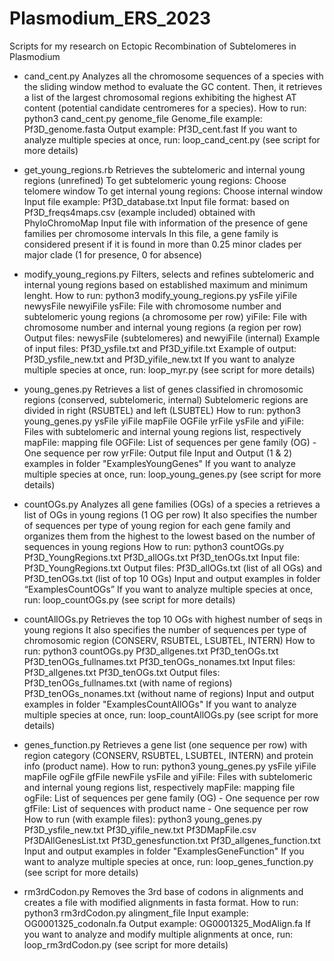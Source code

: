 # Plasmodium_ERS_2023
Scripts for my research on Ectopic Recombination of Subtelomeres in Plasmodium

- cand_cent.py
Analyzes all the chromosome sequences of a species with the sliding window method to evaluate the GC content.
Then, it retrieves a list of the largest chromosomal regions exhibiting the highest AT content (potential candidate centromeres for a species). 
How to run: python3 cand_cent.py genome_file
Genome_file example: Pf3D_genome.fasta
Output example: Pf3D_cent.fast
If you want to analyze multiple species at once, run: loop_cand_cent.py (see script for more details)

- get_young_regions.rb
Retrieves the subtelomeric and internal young regions (unrefined)
To get subtelomeric young regions: Choose telomere window
To get internal young regions: Choose internal window
Input file example: Pf3D_database.txt
Input file format: based on Pf3D_freqs4maps.csv (example included) obtained with PhyloChromoMap
Input file with information of the presence of gene families per chromosome intervals
In this file, a gene family is considered present if it is found in more than 0.25 minor clades per major clade (1 for presence, 0 for absence)

- modify_young_regions.py
Filters, selects and refines subtelomeric and internal young regions based on established maximum and minimum lenght.
How to run: python3 modify_young_regions.py ysFile yiFile newysFile newyiFile
ysFile: File with chromosome number and subtelomeric young regions (a chromosome per row)
yiFile: File with chromosome number and internal young regions (a region per row)
Output files: newysFile (subtelomeres) and newyiFile (internal)
Example of input files: Pf3D_ysfile.txt and Pf3D_yifile.txt
Example of output: Pf3D_ysfile_new.txt and Pf3D_yifile_new.txt
If you want to analyze multiple species at once, run: loop_myr.py (see script for more details)

- young_genes.py
Retrieves a list of genes classified in chromosomic regions (conserved, subtelomeric, internal)
Subtelomeric regions are divided in right (RSUBTEL) and left (LSUBTEL)
How to run: python3 young_genes.py ysFile yiFile mapFile OGFile yrFile
ysFile and yiFile: Files with subtelomeric and internal young regions list, respectively
mapFile: mapping file
OGFile: List of sequences per gene family (OG) - One sequence per row
yrFile: Output file
Input and Output (1 & 2) examples in folder "ExamplesYoungGenes"
If you want to analyze multiple species at once, run: loop_young_genes.py (see script for more details)

- countOGs.py
Analyzes all gene families (OGs) of a species a retrieves a list of OGs in young regions (1 OG per row)
It also specifies the number of sequences per type of young region for each gene family
and organizes them from the highest to the lowest based on the number of sequences in young regions
How to run: python3 countOGs.py Pf3D_YoungRegions.txt Pf3D_allOGs.txt Pf3D_tenOGs.txt
Input file: Pf3D_YoungRegions.txt
Output files: Pf3D_allOGs.txt (list of all OGs) and Pf3D_tenOGs.txt (list of top 10 OGs)
Input and output examples in folder “ExamplesCountOGs”
If you want to analyze multiple species at once, run: loop_countOGs.py (see script for more details)

- countAllOGs.py
Retrieves the top 10 OGs with highest number of seqs in young regions
It also specifies the number of sequences per type of chromosomic region (CONSERV, RSUBTEL, LSUBTEL, INTERN)
How to run: python3 countOGs.py Pf3D_allgenes.txt Pf3D_tenOGs.txt Pf3D_tenOGs_fullnames.txt Pf3D_tenOGs_nonames.txt
Input files: Pf3D_allgenes.txt Pf3D_tenOGs.txt
Output files: Pf3D_tenOGs_fullnames.txt (with name of regions) Pf3D_tenOGs_nonames.txt (without name of regions)
Input and output examples in folder "ExamplesCountAllOGs"
If you want to analyze multiple species at once, run: loop_countAllOGs.py (see script for more details)

- genes_function.py
Retrieves a gene list (one sequence per row) with region category (CONSERV, RSUBTEL, LSUBTEL, INTERN) and protein info (product name).
How to run: python3 young_genes.py ysFile yiFile mapFile ogFile gfFile newFile
ysFile and yiFile: Files with subtelomeric and internal young regions list, respectively
mapFile: mapping file
ogFile: List of sequences per gene family (OG) - One sequence per row
gfFile: List of sequences with product name - One sequence per row
How to run (with example files): python3 young_genes.py Pf3D_ysfile_new.txt Pf3D_yifile_new.txt Pf3DMapFile.csv Pf3DAllGenesList.txt Pf3D_genesfunction.txt Pf3D_allgenes_function.txt
Input and output examples in folder "ExamplesGeneFunction"
If you want to analyze multiple species at once, run: loop_genes_function.py (see script for more details)

- rm3rdCodon.py
Removes the 3rd base of codons in alignments and creates a file with modified alignments in fasta format.
How to run: python3 rm3rdCodon.py alingment_file
Input example: OG0001325_codonaln.fa
Output example: OG0001325_ModAlign.fa
If you want to analyze and modify multiple alignments at once, run: loop_rm3rdCodon.py (see script for more details)
